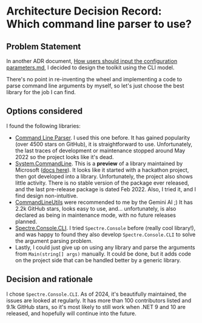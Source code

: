 # Architecture Decision Record: Which command line parser to use?

## Problem Statement

In another ADR document, [How users should input the configuration parameters.md](<./2024-08-19 How users should input the configuration parameters.md>), I decided to design the toolkit using the CLI model.

There's no point in re-inventing the wheel and implementing a code to parse command line arguments by myself, so let's just choose the best library for the job I can find.  

## Options considered

I found the following libraries:

- [Command Line Parser](https://github.com/commandlineparser/commandline). I used this one before. It has gained popularity (over 4500 stars on GitHub), it is straightforward to use. Unfortunately, the last traces of development or maintenance stopped around May 2022 so the project looks like it's dead.
- [System.CommandLine](https://github.com/dotnet/command-line-api). This is a **preview** of a library maintained by Microsoft ([docs here](https://learn.microsoft.com/en-us/dotnet/standard/commandline/)). It looks like it started with a hackathon project, then got developed into a library. Unfortunately, the project also shows little activity. There is no stable version of the package ever released, and the last pre-release package is dated Feb 2022. Also, I tried it, and I find design non-intuitive.
- [CommandLineUtils](https://github.com/natemcmaster/CommandLineUtils) were recommended to me by the Gemini AI ;) It has 2.2k GitHub stars, looks easy to use, and... unfortunately, is also declared as being in maintenance mode, with no future releases planned. 
- [Spectre.Console.CLI](https://spectreconsole.net/). I tried `Spectre.Console` before (really cool library!), and was happy to found they also develop `Spectre.Console.CLI` to solve the argument parsing problem.
- Lastly, I could just give up on using any library and parse the arguments from `Main(string[] args)` manually. It could be done, but it adds code on the project side that can be handled better by a generic library.

## Decision and rationale

I chose `Spectre.Console.CLI`. As of 2024, it's beautifully maintained, the issues are looked at regularly. It has more than 100 contributors listed and 9.1k GitHub stars, so it's most likely to still work when .NET 9 and 10 are released, and hopefully will continue into the future. 